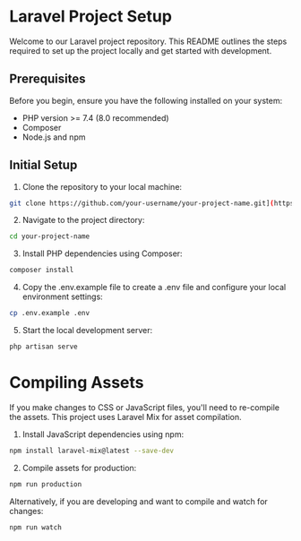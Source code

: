 # Laravel Project Setup

Welcome to our Laravel project repository. This README outlines the steps required to set up the project locally and get started with development.

## Prerequisites

Before you begin, ensure you have the following installed on your system:

- PHP version >= 7.4 (8.0 recommended)
- Composer
- Node.js and npm

## Initial Setup

1. Clone the repository to your local machine:

```bash
git clone https://github.com/your-username/your-project-name.git](https://github.com/Tamer7/kaddah.git
```

2. Navigate to the project directory:
```bash
cd your-project-name
```

3. Install PHP dependencies using Composer:
```bash
composer install
```

4. Copy the .env.example file to create a .env file and configure your local environment settings:
```bash
cp .env.example .env
```

5. Start the local development server:
```bash
php artisan serve
```

# Compiling Assets

If you make changes to CSS or JavaScript files, you'll need to re-compile the assets. This project uses Laravel Mix for asset compilation.

1. Install JavaScript dependencies using npm:
```bash
npm install laravel-mix@latest --save-dev
```

2. Compile assets for production:
```bash
npm run production
```

Alternatively, if you are developing and want to compile and watch for changes:
```bash
npm run watch
```

